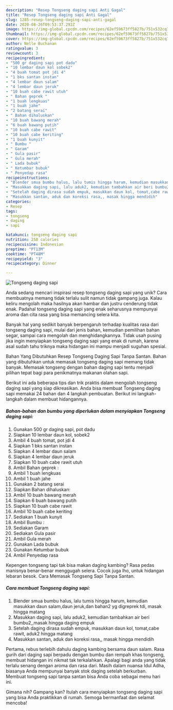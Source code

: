 ```yaml
---
description: "Resep Tongseng daging sapi Anti Gagal"
title: "Resep Tongseng daging sapi Anti Gagal"
slug: 1285-resep-tongseng-daging-sapi-anti-gagal
date: 2020-08-26T09:53:37.292Z
image: https://img-global.cpcdn.com/recipes/62ef59673ff5827b/751x532cq70/tongseng-daging-sapi-foto-resep-utama.jpg
thumbnail: https://img-global.cpcdn.com/recipes/62ef59673ff5827b/751x532cq70/tongseng-daging-sapi-foto-resep-utama.jpg
cover: https://img-global.cpcdn.com/recipes/62ef59673ff5827b/751x532cq70/tongseng-daging-sapi-foto-resep-utama.jpg
author: Nelle Buchanan
ratingvalue: 3
reviewcount: 3
recipeingredient:
- "500 gr daging sapi pot dadu"
- "10 lembar daun kol sobek2"
- "4 buah tomat pot jdi 4"
- "1 bks santan instan"
- "4 lembar daun salam"
- "4 lembar daun jeruk"
- "10 buah cabe rawit utuh"
- " Bahan geprek "
- "1 buah lengkuas"
- "1 buah jahe"
- "2 batang serai"
- " Bahan dihaluskan"
- "10 buah bawang merah"
- "6 buah bawang putih"
- "10 buah cabe rawit"
- "10 buah cabe keriting"
- "1 buah kunyit"
- " Bumbu "
- " Garam"
- " Gula pasir"
- " Gula merah"
- " Lada bubuk"
- " Ketumbar bubuk"
- " Penyedap rasa"
recipeinstructions:
- "Blender smua bumbu halus, lalu tumis hingga harum, kemudian masukkan daun salam,daun jeruk,dan bahan2 yg digreprek tdi, masak hingga matang"
- "Masukkan daging sapi, lalu aduk2, kemudian tambahkan air beri bumbu2,,masak hingga daging empuk"
- "Setelah daging dirasa sudah empuk, masukkan daun kol, tomat,cabe rawit, aduk2 hingga matang"
- "Masukkan santan, aduk dan koreksi rasa,, masak hingga mendidih"
categories:
- Resep
tags:
- tongseng
- daging
- sapi

katakunci: tongseng daging sapi 
nutrition: 258 calories
recipecuisine: Indonesian
preptime: "PT13M"
cooktime: "PT48M"
recipeyield: "3"
recipecategory: Dinner

---
```



![Tongseng daging sapi](https://img-global.cpcdn.com/recipes/62ef59673ff5827b/751x532cq70/tongseng-daging-sapi-foto-resep-utama.jpg)

Anda sedang mencari inspirasi resep tongseng daging sapi yang unik? Cara membuatnya memang tidak terlalu sulit namun tidak gampang juga. Kalau keliru mengolah maka hasilnya akan hambar dan justru cenderung tidak enak. Padahal tongseng daging sapi yang enak seharusnya mempunyai aroma dan cita rasa yang bisa memancing selera kita.

Banyak hal yang sedikit banyak berpengaruh terhadap kualitas rasa dari tongseng daging sapi, mulai dari jenis bahan, kemudian pemilihan bahan segar, sampai cara mengolah dan menghidangkannya. Tidak usah pusing jika ingin menyiapkan tongseng daging sapi yang enak di rumah, karena asal sudah tahu triknya maka hidangan ini mampu menjadi suguhan spesial.

Bahan Yang Dibutuhkan Resep Tongseng Daging Sapi Tanpa Santan. Bahan yang dibutuhkan untuk memasak tongseng daging sapi memang tidak banyak. Memasak tongseng dengan bahan daging sapi tentu menjadi pilihan tepat bagi para penikmatnya makanan olahan sapi.


Berikut ini ada beberapa tips dan trik praktis dalam mengolah tongseng daging sapi yang siap dikreasikan. Anda bisa membuat Tongseng daging sapi memakai 24 bahan dan 4 langkah pembuatan. Berikut ini langkah-langkah dalam membuat hidangannya.

<!--inarticleads1-->

##### Bahan-bahan dan bumbu yang diperlukan dalam menyiapkan Tongseng daging sapi:

1. Gunakan 500 gr daging sapi, pot dadu
1. Siapkan 10 lembar daun kol, sobek2
1. Ambil 4 buah tomat, pot jdi 4
1. Siapkan 1 bks santan instan
1. Siapkan 4 lembar daun salam
1. Siapkan 4 lembar daun jeruk
1. Siapkan 10 buah cabe rawit utuh
1. Ambil  Bahan geprek :
1. Ambil 1 buah lengkuas
1. Ambil 1 buah jahe
1. Gunakan 2 batang serai
1. Siapkan  Bahan dihaluskan:
1. Ambil 10 buah bawang merah
1. Siapkan 6 buah bawang putih
1. Siapkan 10 buah cabe rawit
1. Ambil 10 buah cabe keriting
1. Sediakan 1 buah kunyit
1. Ambil  Bumbu :
1. Sediakan  Garam
1. Sediakan  Gula pasir
1. Ambil  Gula merah
1. Gunakan  Lada bubuk
1. Gunakan  Ketumbar bubuk
1. Ambil  Penyedap rasa


Kepengen tongseng tapi tak bisa makan daging kambing? Rasa pedas manisnya benar-benar menggugah selera. Cocok juga lho, untuk hidangan lebaran besok. Cara Memasak Tongseng Sapi Tanpa Santan. 

<!--inarticleads2-->

##### Cara membuat Tongseng daging sapi:

1. Blender smua bumbu halus, lalu tumis hingga harum, kemudian masukkan daun salam,daun jeruk,dan bahan2 yg digreprek tdi, masak hingga matang
1. Masukkan daging sapi, lalu aduk2, kemudian tambahkan air beri bumbu2,,masak hingga daging empuk
1. Setelah daging dirasa sudah empuk, masukkan daun kol, tomat,cabe rawit, aduk2 hingga matang
1. Masukkan santan, aduk dan koreksi rasa,, masak hingga mendidih


Pertama, rebus terlebih dahulu daging kambing bersama daun salam. Rasa gurih dari daging sapi berpadu dengan bumbu dan rempah khas tongseng, membuat hidangan ini nikmat tak terkalahkan. Apalagi bagi anda yang tidak terlalu senang dengan aroma dan rasa dari. Masih dalam nuansa Idul Adha, biasanya Anda mempunyai banyak stok daging setelah berkurban. Membuat tongseng sapi tanpa santan bisa Anda coba sebagai menu hari ini. 

Gimana nih? Gampang kan? Itulah cara menyiapkan tongseng daging sapi yang bisa Anda praktikkan di rumah. Semoga bermanfaat dan selamat mencoba!
